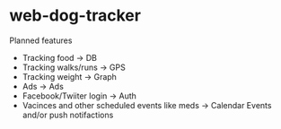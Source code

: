 # web-dog-tracker

Planned features
- Tracking food -> DB
- Tracking walks/runs -> GPS
- Tracking weight -> Graph
- Ads -> Ads
- Facebook/Twiiter login -> Auth
- Vacinces and other scheduled events like meds -> Calendar Events and/or push notifactions
